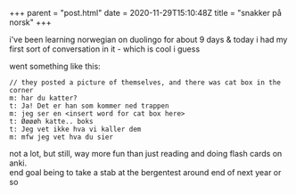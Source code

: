 +++
parent = "post.html"
date = 2020-11-29T15:10:48Z
title = "snakker på norsk"
+++

i've been learning norwegian on duolingo for about 9 days & today i had my first sort of conversation in it - which is cool i guess

went something like this:

    // they posted a picture of themselves, and there was cat box in the corner
    m: har du katter?
    t: Ja! Det er han som kommer ned trappen
    m: jeg ser en <insert word for cat box here>
    t: Øøøøh katte.. boks
    t: Jeg vet ikke hva vi kaller dem
    m: mfw jeg vet hva du sier

not a lot, but still, way more fun than just reading and doing flash cards on anki.  
end goal being to take a stab at the bergentest around end of next year or so

